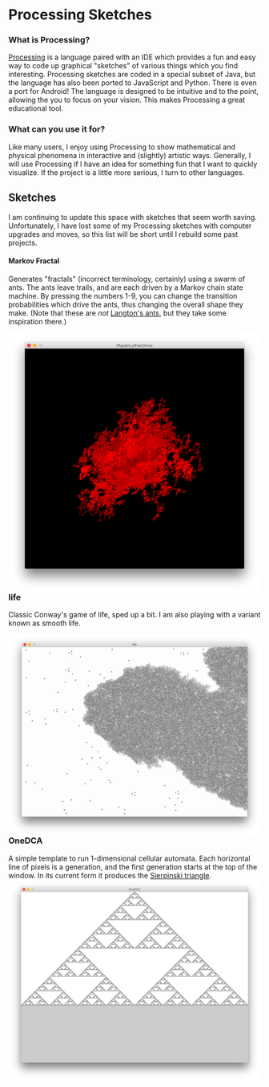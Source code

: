 # Processing Sketches

### What is Processing?
[Processing](www.processing.org) is a language paired with an IDE which provides a fun and easy way to code up graphical "sketches" of various things which you find interesting.  Processing sketches are coded in a special subset of Java, but the language has also been ported to JavaScript and Python.  There is even a port for Android!  The language is designed to be intuitive and to the point, allowing the you to focus on your vision.  This makes Processing a great educational tool.

### What can you use it for?
Like many users, I enjoy using Processing to show mathematical and physical phenomena in interactive and (slightly) artistic ways.  Generally, I will use Processing if I have an idea for something fun that I want to quickly visualize.  If the project is a little more serious, I turn to other languages.

## Sketches
I am continuing to update this space with sketches that seem worth saving.  Unfortunately, I have lost some of my Processing sketches with computer upgrades and moves, so this list will be short until I rebuild some past projects.

#### Markov Fractal
Generates "fractals" (incorrect terminology, certainly) using a swarm of ants.  The ants leave trails, and are each driven by a Markov chain state machine.  By pressing the numbers 1-9, you can change the transition probabilities which drive the ants, thus changing the overall shape they make. (Note that these are _not_ [Langton's ants](https://en.wikipedia.org/wiki/Langton%27s_ant), but they take some inspiration there.)

<img src="assets/markovfractal.png" align=left>


### life
Classic Conway's game of life, sped up a bit.  I am also playing with a variant known as smooth life.

<img src="assets/life.png" align=left>


### OneDCA
A simple template to run 1-dimensional cellular automata.  Each horizontal line of pixels is a generation, and the first generation starts at the top of the window.  In its current form it produces the [Sierpinski triangle](https://en.wikipedia.org/wiki/Sierpinski_triangle).
<img src="assets/OneDCA.png" align=left>
